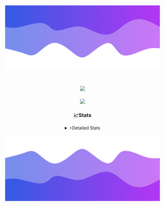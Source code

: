 ![Header](./header.png)
<div align="center">

<h1 align="center">
  <a href="https://git.io/typing-svg">
    <img src="https://readme-typing-svg.herokuapp.com/?lines=Hello,+There!+%F0%9F%91%8B;This+is+chicho.;Owner+on+Ocean;&center=true&size=25">
  </a>
</h1>
  
<p align="center">
  <img src="https://lanyard.cnrad.dev/api/852683595378196480" />
</p>

### 📈Stats
<details>
    <summary> ⚡Detailed Stats</summary>
    <br/>

<!--START_SECTION:waka-->
![Code Time](http://img.shields.io/badge/Code%20Time-626%20hrs%2057%20mins-blue)

![Profile Views](http://img.shields.io/badge/Profile%20Views-3-blue)

**🐱 My GitHub Data** 

> 📦 58.5 kB Used in GitHub's Storage 
 > 
> 🏆 6 Contributions in the Year 2024
 > 
> 🚫 Not Opted to Hire
 > 
> 📜 15 Public Repositories 
 > 
> 🔑 5 Private Repositories 
 > 
**I'm a Night 🦉** 

```text
🌞 Morning                21 commits          █░░░░░░░░░░░░░░░░░░░░░░░░   05.77 % 
🌆 Daytime                41 commits          ███░░░░░░░░░░░░░░░░░░░░░░   11.26 % 
🌃 Evening                156 commits         ███████████░░░░░░░░░░░░░░   42.86 % 
🌙 Night                  146 commits         ██████████░░░░░░░░░░░░░░░   40.11 % 
```
📅 **I'm Most Productive on Tuesday** 

```text
Monday                   19 commits          █░░░░░░░░░░░░░░░░░░░░░░░░   05.22 % 
Tuesday                  100 commits         ███████░░░░░░░░░░░░░░░░░░   27.47 % 
Wednesday                70 commits          █████░░░░░░░░░░░░░░░░░░░░   19.23 % 
Thursday                 49 commits          ███░░░░░░░░░░░░░░░░░░░░░░   13.46 % 
Friday                   41 commits          ███░░░░░░░░░░░░░░░░░░░░░░   11.26 % 
Saturday                 34 commits          ██░░░░░░░░░░░░░░░░░░░░░░░   09.34 % 
Sunday                   51 commits          ████░░░░░░░░░░░░░░░░░░░░░   14.01 % 
```


📊 **This Week I Spent My Time On** 

```text
🕑︎ Time Zone: America/Argentina/Buenos_Aires

💬 Programming Languages: 
Python                   19 mins             ██████████████░░░░░░░░░░░   55.22 % 
HTML                     15 mins             ███████████░░░░░░░░░░░░░░   44.78 % 

🔥 Editors: 
VS Code                  35 mins             █████████████████████████   100.00 % 

🐱‍💻 Projects: 
Unknown Project          27 mins             ████████████████████░░░░░   79.18 % 
Coder                    7 mins              █████░░░░░░░░░░░░░░░░░░░░   20.82 % 

💻 Operating System: 
Windows                  35 mins             █████████████████████████   100.00 % 
```

**I Mostly Code in JavaScript** 

```text
JavaScript               9 repos             ████████░░░░░░░░░░░░░░░░░   30.00 % 
HTML                     6 repos             █████░░░░░░░░░░░░░░░░░░░░   20.00 % 
CSS                      4 repos             ███░░░░░░░░░░░░░░░░░░░░░░   13.33 % 
C#                       2 repos             ██░░░░░░░░░░░░░░░░░░░░░░░   06.67 % 
Batchfile                1 repo              █░░░░░░░░░░░░░░░░░░░░░░░░   03.33 % 
```




 Last Updated on 01/02/2024 23:12:07 UTC
<!--END_SECTION:waka-->
</details>

![Footer](./footer.png)
